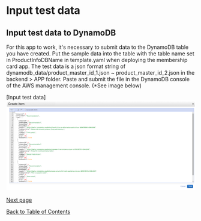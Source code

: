 # Input test data

## Input test data to DynamoDB

  For this app to work, it's necessary to submit data to the DynamoDB table you have created.
  Put the sample data into the table with the table name set in ProductInfoDBName in template.yaml when deploying the membership card app.
  The test data is a json format string of dynamodb_data/product_master_id_1.json ~ product_master_id_2.json in the backend > APP folder.
  Paste and submit the file in the DynamoDB console of the AWS management console. (*See image below)

  [Input test data]
  ![Data input image](../images/en/test-data-charge-en.png)

[Next page](validation.md)  

[Back to Table of Contents](README_en.md)
